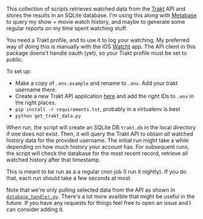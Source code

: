 This collection of scripts retrieves watched data from the [Trakt](https://trakt.tv) API and stores the results in an SQLite database. I'm using this along with [Metabase](https://metabase.com) to query my show + movie watch history, and maybe to generate some regular reports on my time spent watching stuff. 

You need a Trakt profile, and to use it to log your watching. My preferred way of doing this is manually with the iOS [Watcht](https://apps.apple.com/us/app/watcht-for-trakt/id1396920723) app. The API client in this package doens't handle oauth (yet), so your Trakt profile must be set to public.

To set up:
- Make a copy of `.env.example` and rename to `.env`. Add your trakt username there.
- Create a new Trakt API application [here](https://trakt.tv/oauth/applications) and add the right IDs to `.env` in the right places.
- `pip install -r requirements.txt`, probably in a virtualenv is best
- `python get_trakt_data.py`

When run, the script will create an SQLite DB `trakt.db` in the local directory if one does not exist. Then, it will query the Trakt API to obtain _all_ watched history data for the provided username. The initial run might take a while depending on how much history your account has. For subsequent runs, the script will check the database for the most recent record, retrieve all watched history after that timestamp. 

This is meant to be run as a a regular cron job (I run it nightly). If you do that, each run should take a few seconds at most. 

Note that we're only pulling selected data from the API as shown in [`database_handler.py`](./database_handler.py). There's a lot more availble that might be useful in the future. If you have any requests for things feel free to open an issue and I can consider adding it. 
